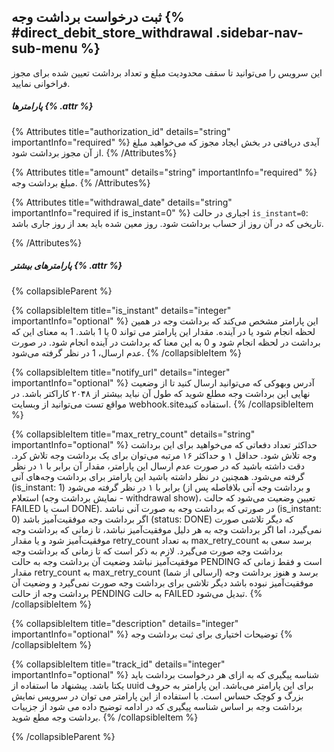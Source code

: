 ## ثبت درخواست برداشت وجه  {% #direct_debit_store_withdrawal .sidebar-nav-sub-menu %}
 این سرویس را می‌توانید تا سقف محدودیت مبلغ و تعداد برداشت تعیین شده برای مجوز فراخوانی نمایید.

##### پارامترها {% .attr %}

 {% Attributes title="authorization_id" details="string" importantInfo="required" %}
  آیدی دریافتی در بخش ایجاد مجوز که می‌خواهید مبلغ از آن مجوز برداشت شود.
{% /Attributes%}

 {% Attributes title="amount" details="string" importantInfo="required" %}
  مبلغ برداشت وجه.
{% /Attributes%}

 {% Attributes title="withdrawal_date" details="string" importantInfo="required if is_instant=0" %}
 اجباری در حالت `is_instant=0`: تاریخی که در آن روز از حساب برداشت شود. روز معین شده باید بعد از روز جاری باشد.

{% /Attributes%}



 ##### پارامترهای بیشتر {% .attr %}

{% collapsibleParent %}

{% collapsibleItem title="is_instant" details="integer" importantInfo="optional" %}
  این پارامتر مشخص می‌کند که برداشت وجه در همین لحظه انجام شود یا در آینده. مقدار این پارامتر می تواند 0 یا 1 باشد. 1 به معنای این که برداشت در لحظه انجام شود و 0 به این معنا که برداشت در آینده انجام شود. در صورت عدم ارسال، 1 در نظر گرفته می‌شود.
{% /collapsibleItem %}

{% collapsibleItem title="notify_url" details="integer" importantInfo="optional" %}
  آدرس وبهوکی که می‌توانید ارسال کنید تا از وضعیت نهایی این برداشت وجه مطلع شوید که طول آن نباید بیشتر از ۲۰۴۸ کاراکتر باشد. در مواقع تست می‌توانید از وبسایت webhook.siteاستفاده کنید.
{% /collapsibleItem %}

{% collapsibleItem title="max_retry_count" details="string" importantInfo="optional" %}
  حداکثر تعداد دفعاتی که می‌خواهید برای این برداشت وجه تلاش شود. حداقل ۱ و حداکثر ۱۶ مرتبه می‌توان برای یک برداشت وجه تلاش کرد. دقت داشته باشید که در صورت عدم ارسال این پارامتر، مقدار آن برابر با ۱ در نظر گرفته می‌شود. همچنین در نظر داشته باشید این پارامتر برای برداشت وجه‌های آنی (is_instant: 1) برابر با ۱ در نظر گرفته می‌شود (و برداشت وجه آنی بلافاصله پس از استعلام (نمایش برداشت وجه - withdrawal show)، تعیین وضعیت می‌شود که حالت FAILED است یا DONE). در صورتی که برداشت وجه به صورت آنی نباشد (is_instant: 0) اگر برداشت وجه موفقیت‌آمیز باشد (status: DONE) که دیگر تلاشی صورت نمی‌گیرد، اما اگر برداشت وجه به هر دلیل موفقیت‌آمیز نباشد، تا زمانی که برداشت وجه موفقیت‌آمیز شود و یا مقدار retry_count به تعداد max_retry_count برسد سعی به برداشت وجه صورت می‌گیرد. لازم به ذکر است که تا زمانی که برداشت وجه موفقیت‌آمیز نباشد وضعیت آن برداشت وجه به حالت PENDING است و فقط زمانی که مقدار retry_count به max_retry_count (ارسالی از شما) برسد و هنوز برداشت وجه موفقیت‌آمیز نبوده باشد دیگر تلاشی برای برداشت وجه صورت نمی‌گیرد و وضعیت آن برداشت وجه از حالت PENDING به حالت FAILED تبدیل می‌شود.
{% /collapsibleItem %}

{% collapsibleItem title="description" details="integer" importantInfo="optional" %}
  توضیحات اختیاری برای ثبت برداشت وجه
{% /collapsibleItem %}

{% collapsibleItem title="track_id" details="integer" importantInfo="optional" %}
  شناسه پیگیری که به ازای هر درخواست برداشت باید یکتا باشد. پیشنهاد ما استفاده از uuid برای این پارامتر می‌باشد. این پارامتر به حروف بزرگ و کوچک حساس است. با استفاده از این پارامتر می توان در سرویس نمایش برداشت وجه بر اساس شناسه پیگیری که در ادامه توضیح داده می شود از جزییات برداشت وجه مطع شوید.
{% /collapsibleItem %}


{% /collapsibleParent %}



